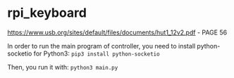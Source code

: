 # rpi_keyboard


https://www.usb.org/sites/default/files/documents/hut1_12v2.pdf - PAGE 56 

In order to run the main program of controller, you need to install python-socketio for Python3:
``
    pip3 install python-socketio
``

Then, you run it with:
``
    python3 main.py
``